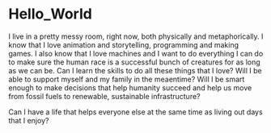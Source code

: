 # Hello_World

I live in a pretty messy room, right now, both physically and metaphorically. I know that I love animation and storytelling, programming and making games. I also know that I love machines and I want to do everything I can do to make sure the human race is a successful bunch of creatures for as long as we can be. Can I learn the skills to do all these things that I love? Will I be able to support myself and my family in the meaentime? Will I be smart enough to make decisions that help humanity succeed and help us move from fossil fuels to renewable, sustainable infrastructure?

Can I have a life that helps everyone else at the same time as living out days that I enjoy?
